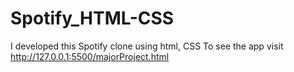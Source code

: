 # Spotify_HTML-CSS
I developed this Spotify clone using html, CSS To see the app visit http://127.0.0.1:5500/majorProject.html
